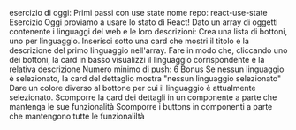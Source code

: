 esercizio di oggi: Primi passi con use state
nome repo: react-use-state
Esercizio
Oggi proviamo a usare lo stato di React!
Dato un array di oggetti contenente i linguaggi del web e le loro descrizioni:
Crea una lista di bottoni, uno per linguaggio.
Inserisci sotto una card che mostri il titolo e la descrizione del primo linguaggio nell'array.
Fare in modo che, cliccando uno dei bottoni, la card in basso visualizzi il linguaggio corrispondente e la relativa descrizione
Numero minimo di push: 6
Bonus
Se nessun linguaggio è selezionato, la card del dettaglio mostra "nessun linguaggio selezionato"
Dare un colore diverso al bottone per cui il linguaggio è attualmente selezionato.
Scomporre la card dei dettagli in un componente a parte che mantenga le sue funzionalità
Scomporre i buttons in componenti a parte che mantengono tutte le funzionaliltà  